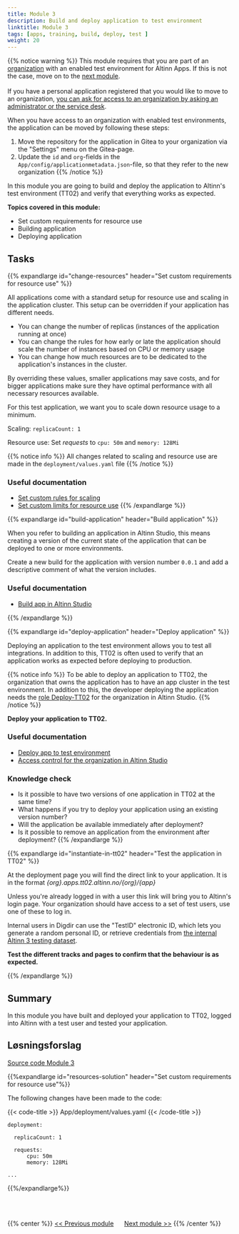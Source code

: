 ```yaml
---
title: Module 3
description: Build and deploy application to test environment
linktitle: Module 3
tags: [apps, training, build, deploy, test ]
weight: 20
---
```

{{% notice warning %}}
 This module requires that you are part of an [organization](/altinn-studio/getting-started/create-user/#join-an-organization) with an enabled test environment for Altinn Apps. If this is not the case, move on to the [next module](../modul4/). 
 <br><br>
 If you have a personal application registered that you would like to move to an organization, 
 [you can ask for access to an organization by asking an administrator or the service desk](/altinn-studio/getting-started/create-user/#join-an-organization).

 When you have access to an organization with enabled test environments, the application can be moved by following these steps:
 1. Move the repository for the application in Gitea to your organization via the "Settings" menu on the Gitea-page.
 2. Update the `id` and `org`-fields in the `App/config/applicationmetadata.json`-file, so that they refer to the new organization 
{{% /notice %}}


In this module you are going to build and deploy the application to Altinn's test environment (TT02) and verify that everything works as expected.

**Topics covered in this module:**
- Set custom requirements for resource use
- Building application
- Deploying application


## Tasks
{{% expandlarge id="change-resources" header="Set custom requirements for resource use" %}}

All applications come with a standard setup for resource use and scaling in the application cluster.
This setup can be overridden if your application has different needs.
- You can change the number of replicas (instances of the application running at once)
- You can change the rules for how early or late the application should scale the number of instances based on CPU or memory usage
- You can change how much resources are to be dedicated to the application's instances in the cluster.

By overriding these values, smaller applications may save costs,
and for bigger applications make sure they have optimal performance with all necessary resources available.

For this test application, we want you to scale down resource usage to a minimum.

Scaling: `replicaCount: 1`

Resource use: Set _requests_ to `cpu: 50m` and `memory: 128Mi`

{{% notice info %}}
All changes related to scaling and resource use are made in the `deployment/values.yaml` file
{{% /notice %}}


### Useful documentation
- [Set custom rules for scaling](/altinn-studio/reference/configuration/deployment/#scaling)
- [Set custom limits for resource use](/altinn-studio/reference/configuration/deployment/#resources-configuration)
{{% /expandlarge %}}

{{% expandlarge id="build-application" header="Build application" %}}

When you refer to building an application in Altinn Studio,
this means creating a version of the current state of the application
that can be deployed to one or more environments.

Create a new build for the application with version number `0.0.1`
and add a descriptive comment of what the version includes.

### Useful documentation
- [Build app in Altinn Studio](/altinn-studio/reference/testing/deploy/#bygge-app)

{{% /expandlarge %}}

{{% expandlarge id="deploy-application" header="Deploy application" %}}

Deploying an application to the test environment allows you to test all integrations.
In addition to this, TT02 is often used to verify that an application works as expected before deploying to production.

{{% notice info %}}
To be able to deploy an application to TT02,
the organization that owns the application has to have an app cluster in the test environment.
In addition to this, the developer deploying the application needs the [role Deploy-TT02](/altinn-studio/reference/access-management/studio/#deploy-tt02)
for the organization in Altinn Studio.
{{% /notice %}}

**Deploy your application to TT02.**

### Useful documentation
- [Deploy app to test environment](/altinn-studio/reference/testing/deploy/#deploy-av-app-til-testmiljø)
- [Access control for the organization in Altinn Studio](/altinn-studio/guides/administration/access-management/studio/#access-management-for-the-organization)

### Knowledge check
- Is it possible to have two versions of one application in TT02 at the same time?
- What happens if you try to deploy your application using an existing version number?
- Will the application be available immediately after deployment?
- Is it possible to remove an application from the environment after deployment?
{{% /expandlarge %}}

{{% expandlarge id="instantiate-in-tt02" header="Test the application in TT02" %}}

At the deployment page you will find the direct link to your application.
It is in the format _{org}.apps.tt02.altinn.no/{org}/{app}_


Unless you're already logged in with a user this link will bring you to Altinn's login page.
Your organization should have access to a set of test users, use one of these to log in.

Internal users in Digdir can use the "TestID" electronic ID, which lets you generate a random personal ID,
or retrieve credentials from [the internal Altinn 3 testing dataset](https://pedia.altinn.cloud/altinn-3/testing/test-data/).

**Test the different tracks and pages to confirm that the behaviour is as expected.**

{{% /expandlarge %}}

## Summary

In this module you have built and deployed your application to TT02, logged into Altinn with a test user and tested your application.


## Løsningsforslag

[Source code Module 3](https://altinn.studio/repos/testdep/flyttemelding-sogndal/src/branch/modul3)

{{%expandlarge id="resources-solution" header="Set custom requirements for resource use"%}}

The following changes have been made to the code:

{{< code-title >}}
App/deployment/values.yaml
{{< /code-title >}}

```yaml{linenos=false,hl_lines="3-7"}
deployment:
  
  replicaCount: 1
  
  requests:
      cpu: 50m
      memory: 128Mi

...
```

{{%/expandlarge%}}

<br><br>

{{% center %}}
[<< Previous module](../modul2/)      [Next module >>](../modul4/)
{{% /center %}}
